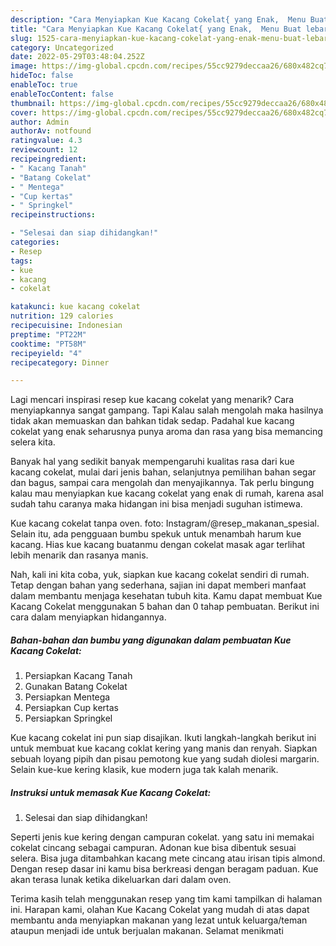 ```yaml
---
description: "Cara Menyiapkan Kue Kacang Cokelat{ yang Enak,  Menu Buat lebaran"
title: "Cara Menyiapkan Kue Kacang Cokelat{ yang Enak,  Menu Buat lebaran"
slug: 1525-cara-menyiapkan-kue-kacang-cokelat-yang-enak-menu-buat-lebaran
category: Uncategorized
date: 2022-05-29T03:48:04.252Z
image: https://img-global.cpcdn.com/recipes/55cc9279deccaa26/680x482cq70/kue-kacang-cokelat-foto-resep-utama.jpg
hideToc: false
enableToc: true
enableTocContent: false
thumbnail: https://img-global.cpcdn.com/recipes/55cc9279deccaa26/680x482cq70/kue-kacang-cokelat-foto-resep-utama.jpg
cover: https://img-global.cpcdn.com/recipes/55cc9279deccaa26/680x482cq70/kue-kacang-cokelat-foto-resep-utama.jpg
author: Admin
authorAv: notfound
ratingvalue: 4.3
reviewcount: 12
recipeingredient:
- " Kacang Tanah"
- "Batang Cokelat"
- " Mentega"
- "Cup kertas"
- " Springkel"
recipeinstructions:

- "Selesai dan siap dihidangkan!"
categories:
- Resep
tags:
- kue
- kacang
- cokelat

katakunci: kue kacang cokelat 
nutrition: 129 calories
recipecuisine: Indonesian
preptime: "PT22M"
cooktime: "PT58M"
recipeyield: "4"
recipecategory: Dinner

---
```



Lagi mencari inspirasi resep kue kacang cokelat yang menarik? Cara menyiapkannya sangat gampang. Tapi Kalau salah mengolah maka hasilnya tidak akan memuaskan dan bahkan tidak sedap. Padahal kue kacang cokelat yang enak seharusnya punya aroma dan rasa yang bisa memancing selera kita.


Banyak hal yang sedikit banyak mempengaruhi kualitas rasa dari kue kacang cokelat, mulai dari jenis bahan, selanjutnya pemilihan bahan segar dan bagus, sampai cara mengolah dan menyajikannya. Tak perlu bingung kalau mau menyiapkan kue kacang cokelat yang enak di rumah, karena asal sudah tahu caranya maka hidangan ini bisa menjadi suguhan istimewa.

Kue kacang cokelat tanpa oven. foto: Instagram/@resep_makanan_spesial. Selain itu, ada pengguaan bumbu spekuk untuk menambah harum kue kacang. Hias kue kacang buatanmu dengan cokelat masak agar terlihat lebih menarik dan rasanya manis.


Nah, kali ini kita coba, yuk, siapkan kue kacang cokelat sendiri di rumah. Tetap dengan bahan yang sederhana, sajian ini dapat memberi manfaat dalam membantu menjaga kesehatan tubuh kita. Kamu dapat membuat Kue Kacang Cokelat menggunakan 5 bahan dan 0 tahap pembuatan. Berikut ini cara dalam menyiapkan hidangannya.

<!--inarticleads1-->

##### Bahan-bahan dan bumbu yang digunakan dalam pembuatan Kue Kacang Cokelat:

1. Persiapkan  Kacang Tanah
1. Gunakan Batang Cokelat
1. Persiapkan  Mentega
1. Persiapkan Cup kertas
1. Persiapkan  Springkel


Kue kacang cokelat ini pun siap disajikan. Ikuti langkah-langkah berikut ini untuk membuat kue kacang coklat kering yang manis dan renyah. Siapkan sebuah loyang pipih dan pisau pemotong kue yang sudah diolesi margarin. Selain kue-kue kering klasik, kue modern juga tak kalah menarik. 

<!--inarticleads2-->

##### Instruksi untuk memasak Kue Kacang Cokelat:


1. Selesai dan siap dihidangkan!

Seperti jenis kue kering dengan campuran cokelat. yang satu ini memakai cokelat cincang sebagai campuran. Adonan kue bisa dibentuk sesuai selera. Bisa juga ditambahkan kacang mete cincang atau irisan tipis almond. Dengan resep dasar ini kamu bisa berkreasi dengan beragam paduan. Kue akan terasa lunak ketika dikeluarkan dari dalam oven. 

Terima kasih telah menggunakan resep yang tim kami tampilkan di halaman ini. Harapan kami, olahan Kue Kacang Cokelat yang mudah di atas dapat membantu anda menyiapkan makanan yang lezat untuk keluarga/teman ataupun menjadi ide untuk berjualan makanan. Selamat menikmati
